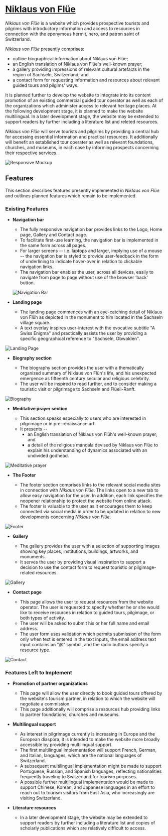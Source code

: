 # [Niklaus von Flüe](README.md)

*Niklaus von Flüe* is a website which provides prospective tourists and pilgrims with introductory information and access to resources in connection with the eponymous hermit, hero, and patron saint of Switzerland.

*Niklaus von Flüe* presently comprises:
- outline biographical information about Niklaus von Flüe;
- an English translation of Niklaus von Flüe's well-known prayer;
- a gallery providing impressions of relevant cultural artefacts in the region of Sachseln, Switzerland; and
- a contact form for requesting information and resources about relevant guided tours and pilgims' ways.  

It is planned further to develop the website to integrate into its content promotion of an existing commercial guided tour operator as well as each of the organizations which administer access to relevant heritage places. At the following development stage, it is planned to make the website multilingual. In a later development stage, the website may be extended to support readers by further including a literature list and releted resources.

*Niklaus von Flüe* will serve tourists and pilgrims by providing a central hub for accessing essential information and practical resources. It additionally will benefit an established tour operater as well as relevant foundations, churches, and museums, in each case by informing prospects concerning their respective services.


![Responsive Mockup](media/niklaus-von-fluee-mockup.webp)


## Features

This section describes features presently implemented in *Niklaus von Flüe* and outlines planned features which remain to be implemented.

### Existing Features

- __Navigation bar__

  - The fully responsive navigation bar provides links to the Logo, Home page, Gallery and Contact page.
  - To facilitate first-use learning, the navigation bar is implemented in the same form across all pages.
  - For larger screens -- i.e. laptops and larger, implying use of a mouse -- the navigation bar is styled to provide user-feedback in the form of underlining to indicate hover-over in relation to clickable navigation links. 
  - The navigation bar enables the user, across all devices, easily to navigate from page to page without use of the browser ‘back’ button.
  

  ![Navigation Bar](media/niklaus-von-fluee-nav.webp)


- __Landing page__

  - The landing page commences with an eye-catching detail of Niklaus von Flüh as depicted in the monument to him located in the Sachseln village square.
  - A text overlay inspires user-interest with the evocative subtitle "A Swiss Enigma" and practically assists the user by providing a specific geographical reference to "Sachseln, Obwalden".
  

![Landing Page](media/niklaus-von-fluee-landing-page.webp)


- __Biography section__

  - The biography section provides the user with a thematically organized summary of Niklaus von Flüh's life, and his unexpected emergence as fifteenth century secular and religious celebrity.
  - The user will be inspired to read further, and to consider making a touristic visit or pilgrimage to Sachseln and Flüeli-Ranft.


![Biography](media/niklaus-von-fluee-biography.webp)


- __Meditative prayer section__

  - This section speaks especially to users who are interested in pilgrimage or in pre-renaissance art.
  - It presents --
    - an English translation of Niklaus von Flüh's well-known prayer; and
    - a detail of the religious mandala devised by Niklaus von Flüe to explain his understanding of dynamics associated with an undivided godhead.


![Meditative prayer](media/niklaus-von-fluee-prayer.webp)


- __The Footer__

  - The footer section comprises links to the relevant social media sites in connection with *Niklaus von Flüe*. The links open to a new tab to allow easy navigation for the user. In addition, each link specifies the noopener relationship to protect the website from online attack.
  - The footer is valuable to the user as it encourages them to keep connected via social media in order to be updated in relation to new developments concerning *Niklaus von Flüe*.


![Footer](media/niklaus-von-fluee-footer.webp)


- __Gallery__

  - The gallery provides the user with a selection of supporting images showing key places, institutions, buildings, artworks, and monuments.
  - It serves the user by providing visual inspiration to support a decision to use the contact form to request touristic or pilgimage-related resources.


![Gallery](media/niklaus-von-fluee-gallery.webp)


- __Contact page__

  - This page allows the user to request resources from the website operator. The user is requested to specify whether he or she would like to receive resources in relation to guided tours, pilgimage, or both types of activity.
  - The user will be asked to submit his or her full name and email address.
  - The user form uses validation which permits submission of the form only when text is entered in the text inputs, the email address text input contains an "@" symbol, and the radio buttons specify a resource type.


![Contact](media/niklaus-von-fluee-contact.webp)


### Features Left to Implement

- __Promotion of partner organizations__

  - This page will allow the user directly to book guided tours offered by the website's tourism partner, in relation to which the website will negotiate a commission.
  - This page additionally will comprise a resources hub providing links to partner foundations, churches and museums.

- __Multilingual support__

  - As interest in pilgrimage currently is increasing in Europe and the European diaspora, it is intended to make the website more broadly accessible by providing multilingual support.
  - The first multilingual implementation will support French, German, and Italian, languages, which are the national languages of Switzerland.
  - A subsequent multilingual implementation might be made to support Portuguese, Russian, and Spanish languages, reflecting nationalities frequently traveling to Switzerland for tourism purposes.
  - A possible further multilingual implementation would be made to support Chinese, Korean, and Japanese languages in an effort to reach out to tourism visitors from East Asia, who increasingly are visiting Switzerland.

- __Literature resources__

  - In a later development stage, the website may be extended to support readers by further including a literature list and copies of scholarly publications which are relatively difficult to access.